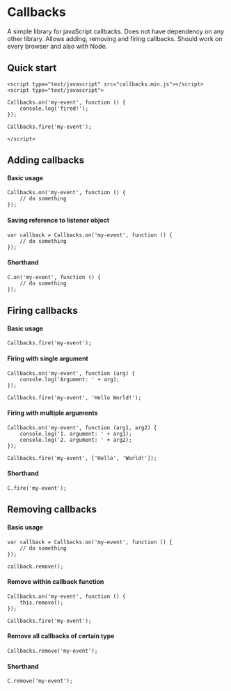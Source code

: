 # Callbacks

A simple library for javaScript callbacks. Does not have dependency on any other library. Allows adding, removing and firing callbacks. Should work on every browser and also with Node.

## Quick start

    <script type="text/javascript" src="callbacks.min.js"></script>
    <script type="text/javascript">

    Callbacks.on('my-event', function () {
        console.log('fired!');
    });

    Callbacks.fire('my-event');

    </script>

## Adding callbacks

#### Basic usage

    Callbacks.on('my-event', function () {
        // do something
    });

#### Saving reference to listener object

    var callback = Callbacks.on('my-event', function () {
        // do something
    });

#### Shorthand

    C.on('my-event', function () {
        // do something
    });

## Firing callbacks

#### Basic usage

    Callbacks.fire('my-event');
    
#### Firing with single argument

    Callbacks.on('my-event', function (arg) {
        console.log('Argument: ' + arg);
    });

    Callbacks.fire('my-event', 'Hello World!');
    
#### Firing with multiple arguments

    Callbacks.on('my-event', function (arg1, arg2) {
        console.log('1. argument: ' + arg1);
        console.log('2. argument: ' + arg2);
    });

    Callbacks.fire('my-event', ['Hello', 'World!']);

#### Shorthand

    C.fire('my-event');
    
## Removing callbacks

#### Basic usage

    var callback = Callbacks.on('my-event', function () {
        // do something
    });
    
    callback.remove();

#### Remove within callback function

    Callbacks.on('my-event', function () {
        this.remove();
    });
    
    Callbacks.fire('my-event');

#### Remove all callbacks of certain type

    Callbacks.remove('my-event');
    
#### Shorthand

    C.remove('my-event');
